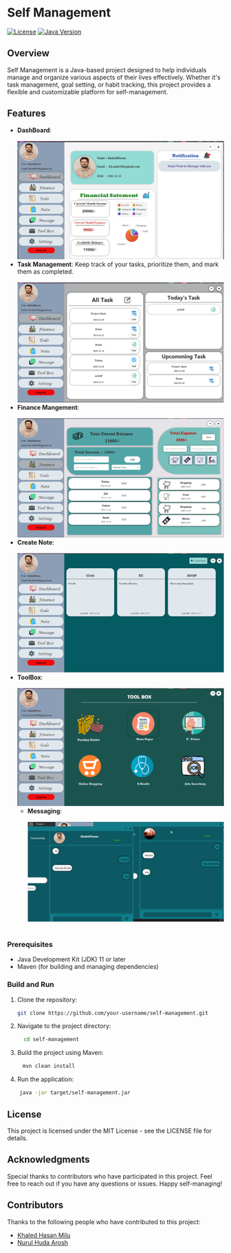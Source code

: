 # Self Management

[![License](https://img.shields.io/badge/License-MIT-blue.svg)](LICENSE)
[![Java Version](https://img.shields.io/badge/Java-11-orange.svg)](https://www.oracle.com/java/technologies/javase-jdk11-downloads.html)

## Overview

Self Management is a Java-based project designed to help individuals manage and organize various aspects of their lives effectively. Whether it's task management, goal setting, or habit tracking, this project provides a flexible and customizable platform for self-management.

## Features
- **DashBoard**:
    <br><br> <img src="src/main/resources/com/self/management/self_management/IMG/pic__Dashboard.png"/>
    <br/>
- **Task Management**: Keep track of your tasks, prioritize them, and mark them as completed.
    <br><br> <img src="src/main/resources/com/self/management/self_management/IMG/pic__todo.png"/>
    <br/>
- **Finance Mangement**:
 <br><br> <img src="src/main/resources/com/self/management/self_management/IMG/pic__finance.png"/>
    <br/>
- **Create Note**: 
 <br><br> <img src="src/main/resources/com/self/management/self_management/IMG/pic__note.png"/>
    <br/>
- **ToolBox**:
 <br><br> <img src="src/main/resources/com/self/management/self_management/IMG/pic__toolBox.png"/>
    <br/>
    - **Messaging**:
 <br><br> <img src="src/main/resources/com/self/management/self_management/IMG/pic__message.png"/>
    <br/>
    
### Prerequisites

- Java Development Kit (JDK) 11 or later
- Maven (for building and managing dependencies)
### Build and Run

1. Clone the repository:

   ```bash
   git clone https://github.com/your-username/self-management.git
2. Navigate to the project directory:
   ```bash
     cd self-management
   ```
3. Build the project using Maven:

```bash
     mvn clean install
```
4. Run the application:
```bash
    java -jar target/self-management.jar
```

## License
This project is licensed under the MIT License - see the LICENSE file for details.

## Acknowledgments
Special thanks to contributors who have participated in this project.
Feel free to reach out if you have any questions or issues. Happy self-managing!

## Contributors

Thanks to the following people who have contributed to this project:

- [Khaled Hasan Milu](https://github.com/khaledhasanmilu)
- [Nurul Huda Arosh](https://github.com/nurul5801)






